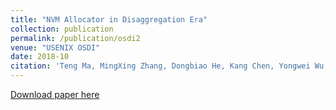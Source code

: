 ```yaml
---
title: "NVM Allocator in Disaggregation Era"
collection: publication
permalink: /publication/osdi2
venue: "USENIX OSDI"
date: 2018-10
citation: 'Teng Ma, MingXing Zhang, Dongbiao He, Kang Chen, Yongwei Wu, NVM Allocator in Disaggregation Era, USENIX OSDI 2018 Poster'
---
```

[Download paper here](https://herbdb.github.io/herbthu.github.io/files/osdi2.pdf)
